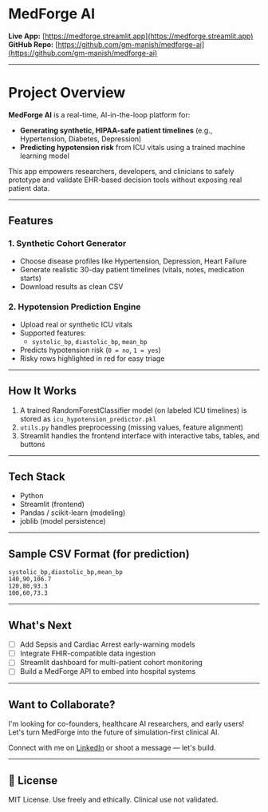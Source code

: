 # MedForge AI 

**Live App:** [https://medforge.streamlit.app](https://medforge.streamlit.app)  
**GitHub Repo:** [https://github.com/gm-manish/medforge-ai](https://github.com/gm-manish/medforge-ai)

---

# Project Overview

**MedForge AI** is a real-time, AI-in-the-loop platform for:
- **Generating synthetic, HIPAA-safe patient timelines** (e.g., Hypertension, Diabetes, Depression)
- **Predicting hypotension risk** from ICU vitals using a trained machine learning model

This app empowers researchers, developers, and clinicians to safely prototype and validate EHR-based decision tools without exposing real patient data.

---

## Features

### 1. Synthetic Cohort Generator
- Choose disease profiles like Hypertension, Depression, Heart Failure
- Generate realistic 30-day patient timelines (vitals, notes, medication starts)
- Download results as clean CSV

### 2. Hypotension Prediction Engine
- Upload real or synthetic ICU vitals
- Supported features:
  - `systolic_bp`, `diastolic_bp`, `mean_bp`
- Predicts hypotension risk (`0 = no`, `1 = yes`)
- Risky rows highlighted in red for easy triage

---

## How It Works

1. A trained RandomForestClassifier model (on labeled ICU timelines) is stored as `icu_hypotension_predictor.pkl`
2. `utils.py` handles preprocessing (missing values, feature alignment)
3. Streamlit handles the frontend interface with interactive tabs, tables, and buttons

---

## Tech Stack

- Python 
- Streamlit (frontend)
- Pandas / scikit-learn (modeling)
- joblib (model persistence)

---

## Sample CSV Format (for prediction)

```csv
systolic_bp,diastolic_bp,mean_bp
140,90,106.7
120,80,93.3
100,60,73.3
```

---

## What's Next

- [ ]  Add Sepsis and Cardiac Arrest early-warning models
- [ ]  Integrate FHIR-compatible data ingestion
- [ ]  Streamlit dashboard for multi-patient cohort monitoring
- [ ]  Build a MedForge API to embed into hospital systems

---

##  Want to Collaborate?

I'm looking for co-founders, healthcare AI researchers, and early users! Let's turn MedForge into the future of simulation-first clinical AI.

Connect with me on [LinkedIn](https://www.linkedin.com/in/manishghimire) or shoot a message — let's build.

---

## 📄 License

MIT License. Use freely and ethically. Clinical use not validated.

